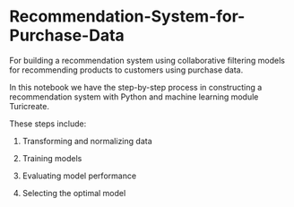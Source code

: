 # Recommendation-System-for-Purchase-Data
For building a recommendation system using collaborative filtering models for recommending products to customers using purchase data. 

In this notebook we have the step-by-step process in constructing a recommendation system with Python and machine learning module Turicreate. 

These steps include:

1. Transforming and normalizing data

2. Training models

3. Evaluating model performance

4. Selecting the optimal model

